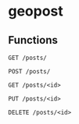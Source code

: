 geopost
=======

Functions
---------
`GET /posts/`

`POST /posts/`

`GET /posts/<id>`

`PUT /posts/<id>`

`DELETE /posts/<id>`
